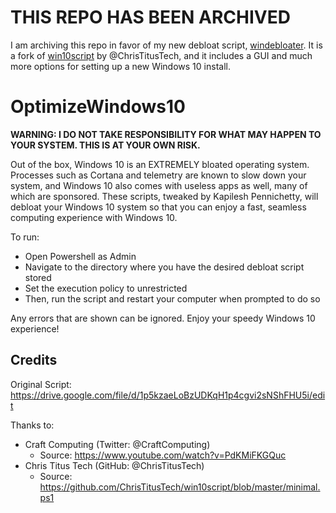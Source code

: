 # THIS REPO HAS BEEN ARCHIVED
I am archiving this repo in favor of my new debloat script, [windebloater](https://github.com/technocapeman/windebloater). It is a fork of [win10script](https://github.com/ChrisTitusTech/win10script) by @ChrisTitusTech, and it includes a GUI and much more options for setting up a new Windows 10 install.

# OptimizeWindows10
**WARNING: I DO NOT TAKE RESPONSIBILITY FOR WHAT MAY HAPPEN TO YOUR SYSTEM. THIS IS AT YOUR OWN RISK.**

Out of the box, Windows 10 is an EXTREMELY bloated operating system. Processes such as Cortana and telemetry are known 
to slow down your system, and Windows 10 also comes with useless apps as well, many of which are sponsored. These 
scripts, tweaked by Kapilesh Pennichetty, will debloat your Windows 10 system so that you can enjoy a fast, seamless 
computing experience with Windows 10.

To run:
- Open Powershell as Admin
- Navigate to the directory where you have the desired debloat script stored
- Set the execution policy to unrestricted
- Then, run the script and restart your computer when prompted to do so

Any errors that are shown can be ignored. Enjoy your speedy Windows 10 experience!

## Credits

Original Script: https://drive.google.com/file/d/1p5kzaeLoBzUDKqH1p4cgvi2sNShFHU5i/edit

Thanks to:
- Craft Computing (Twitter: @CraftComputing)
    - Source: https://www.youtube.com/watch?v=PdKMiFKGQuc
- Chris Titus Tech (GitHub: @ChrisTitusTech)
    - Source: https://github.com/ChrisTitusTech/win10script/blob/master/minimal.ps1
